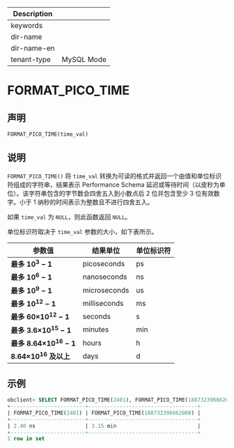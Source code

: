 | Description   |                 |
|---------------|-----------------|
| keywords      |                 |
| dir-name      |                 |
| dir-name-en   |                 |
| tenant-type   | MySQL Mode      |

# FORMAT_PICO_TIME

## 声明

```sql
FORMAT_PICO_TIME(time_val)
```

## 说明

`FORMAT_PICO_TIME()` 将 `time_val` 转换为可读的格式并返回一个由值和单位标识符组成的字符串，结果表示 Performance Schema 延迟或等待时间（以皮秒为单位）。该字符串包含的字节数会四舍五入到小数点后 2 位并包含至少 3 位有效数字。小于 1 纳秒的时间表示为整数且不进行四舍五入。

如果 `time_val` 为 `NULL`，则此函数返回 `NULL`。

单位标识符取决于 `time_val` 参数的大小，如下表所示。

| **参数值** | **结果单位** | **单位标识符** |
| --- | --- | --- |
| **最多 10<sup>3</sup> − 1** | picoseconds | ps |
| **最多 10<sup>6</sup> − 1** | nanoseconds | ns |
| **最多 10<sup>9</sup> − 1** | microseconds | us |
| **最多 10<sup>12</sup> − 1** | milliseconds | ms |
| **最多 60×10<sup>12</sup> − 1** | seconds | s |
| **最多 3.6×10<sup>15</sup> − 1** | minutes | min |
| **最多 8.64×10<sup>16</sup> − 1** | hours | h |
| **8.64×10<sup>16</sup> 及以上** | days | d |

## 示例

```sql
obclient> SELECT FORMAT_PICO_TIME(2401), FORMAT_PICO_TIME(188732396662000);
+------------------------+-----------------------------------+
| FORMAT_PICO_TIME(2401) | FORMAT_PICO_TIME(188732396662000) |
+------------------------+-----------------------------------+
| 2.40 ns                | 3.15 min                          |
+------------------------+-----------------------------------+
1 row in set
```
